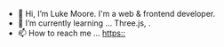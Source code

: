 - 👋 Hi, I’m Luke Moore. I'm a web & frontend developer.
- 🌱 I’m currently learning ... Three.js, .
- 📫 How to reach me ... [https::](https://luke-moore.net/about#contact)

<!---
Lukem20/Lukem20 is a ✨ special ✨ repository because its `README.md` (this file) appears on your GitHub profile.
You can click the Preview link to take a look at your changes.
--->
